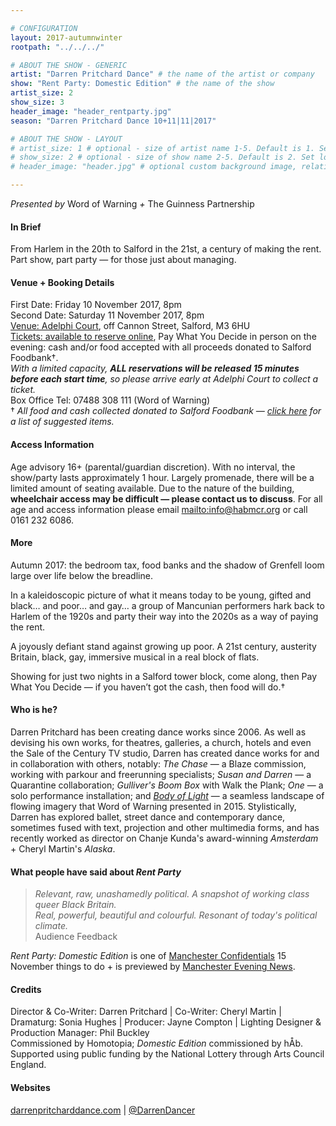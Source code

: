 ```yaml
---

# CONFIGURATION
layout: 2017-autumnwinter
rootpath: "../../../"

# ABOUT THE SHOW - GENERIC
artist: "Darren Pritchard Dance" # the name of the artist or company
show: "Rent Party: Domestic Edition" # the name of the show
artist_size: 2
show_size: 3
header_image: "header_rentparty.jpg"
season: "Darren Pritchard Dance 10+11|11|2017"

# ABOUT THE SHOW - LAYOUT
# artist_size: 1 # optional - size of artist name 1-5. Default is 1. Set longer names to lower values
# show_size: 2 # optional - size of show name 2-5. Default is 2. Set longer names to lower values
# header_image: "header.jpg" # optional custom background image, relative to current page

---
```

*Presented by* Word of Warning *+* The Guinness Partnership
           
#### In Brief     
From Harlem in the 20th to Salford in the 21st, a century of making the rent.<br>Part show, part party — for those just about managing.       
            
#### Venue + Booking Details       
First Date: Friday 10 November 2017, 8pm              
Second Date: Saturday 11 November 2017, 8pm              
<a href="http://www.google.co.uk/maps/place/M3+6HU" target="_blank">Venue: Adelphi Court</a>, off Cannon Street, Salford, M3 6HU          
<a href="http://www.wegottickets.com/wordofwarning" target="_blank">Tickets: available to reserve online</a>, Pay What You Decide in person on the evening: cash and/or food accepted with all proceeds donated to Salford Foodbank†.         
*With a limited capacity, **ALL reservations will be released 15 minutes before each start time**, so please arrive early at Adelphi Court to collect a ticket.*          
Box Office Tel: 07488 308 111 (Word of Warning)   
† *All food and cash collected donated to Salford Foodbank — <a href="http://salford.foodbank.org.uk/give-help/donate-food" target="_blank">click here</a> for a list of suggested items.*         
              
#### Access Information          
Age advisory 16+ (parental/guardian discretion). With no interval, the show/party lasts approximately 1 hour. Largely promenade, there will be a limited amount of seating available. Due to the nature of the building, **wheelchair access may be difficult — please contact us to discuss**. For all age and access information please email <mailto:info@habmcr.org> or call 0161 232 6086.          
        
#### More             
Autumn 2017: the bedroom tax, food banks and the shadow of Grenfell loom large over life below the breadline.           
         
In a kaleidoscopic picture of what it means today to be young, gifted and black… and poor… and gay… a group of Mancunian performers hark back to Harlem of the 1920s and party their way into the 2020s as a way of paying the rent.        
           
A joyously defiant stand against growing up poor. A 21st century, austerity Britain, black, gay, immersive musical in a real block of flats.        
       
Showing for just two nights in a Salford tower block, come along, then Pay What You Decide — if you haven’t got the cash, then food will do.†          
          
#### Who is he?        
Darren Pritchard has been creating dance works since 2006. As well as devising his own works, for theatres, galleries, a church, hotels and even the Sale of the Century TV studio, Darren has created dance works for and in collaboration with others, notably: *The Chase* — a Blaze commission, working with parkour and freerunning specialists; *Susan and Darren* — a Quarantine collaboration; *Gulliver's Boom Box* with Walk the Plank; *One* — a solo performance installation; and [*Body of Light*](/archive/2015-autumnwinter/pritchard) — a seamless landscape of flowing imagery that Word of Warning presented in 2015. Stylistically, Darren has explored ballet, street dance and contemporary dance, sometimes fused with text, projection and other multimedia forms, and has recently worked as director on Chanje Kunda's award-winning *Amsterdam* + Cheryl Martin's *Alaska*.          
          
#### What people have said about *Rent Party*         
>*Relevant, raw, unashamedly political. A snapshot of working class queer Black Britain.<br>Real, powerful, beautiful and colourful. Resonant of today's political climate.*<br>Audience Feedback         

*Rent Party: Domestic Edition* is one of <a href="http://confidentials.com/manchester/15-great-things-to-do-in-manchester-this-november-2017" target="_blank">Manchester Confidentials</a> 15 November things to do + is previewed by <a href="http://www.manchestereveningnews.co.uk/whats-on/theatre-news/pay-as-you-feel-theatre-13649008" target="_blank">Manchester Evening News</a>.
        
#### Credits         
Director & Co-Writer: Darren Pritchard | Co-Writer: Cheryl Martin | Dramaturg: Sonia Hughes | Producer: Jayne Compton | Lighting Designer & Production Manager: Phil Buckley<br>Commissioned by Homotopia; *Domestic Edition* commissioned by hÅb.<br>Supported using public funding by the National Lottery through Arts Council England.        
          
#### Websites       
<a href="http://darrenpritcharddance.com" target="_blank">darrenpritcharddance.com</a> | <a href="http://twitter.com/DarrenDancer" target="_blank">@DarrenDancer</a>
